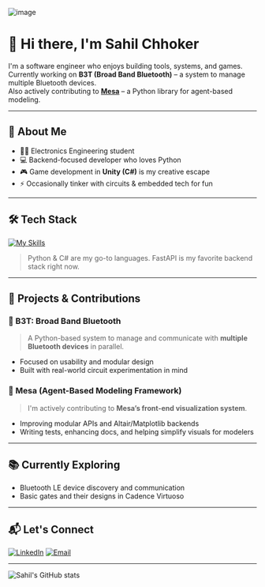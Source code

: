 ![image](https://github.com/user-attachments/assets/a46ddce9-14a3-46b5-9e36-63a884ac27ed)

# 👋 Hi there, I'm Sahil Chhoker

I'm a software engineer who enjoys building tools, systems, and games.  
Currently working on **B3T (Broad Band Bluetooth)** – a system to manage multiple Bluetooth devices.  
Also actively contributing to **[Mesa](https://github.com/projectmesa/mesa)** – a Python library for agent-based modeling.

---

## 🧠 About Me

- 🧑‍💻 Electronics Engineering student
- 💻 Backend-focused developer who loves Python
- 🎮 Game development in **Unity (C#)** is my creative escape
- ⚡ Occasionally tinker with circuits & embedded tech for fun

---

## 🛠️ Tech Stack

[![My Skills](https://skillicons.dev/icons?i=python,fastapi,django,cs,unity,git,github,postgresql&perline=8)](https://skillicons.dev)

> Python & C# are my go-to languages. FastAPI is my favorite backend stack right now.

---

## 🔧 Projects & Contributions

### 🔵 B3T: Broad Band Bluetooth  
> A Python-based system to manage and communicate with **multiple Bluetooth devices** in parallel.

- Focused on usability and modular design
- Built with real-world circuit experimentation in mind

### 🧠 Mesa (Agent-Based Modeling Framework)  
> I'm actively contributing to **Mesa’s front-end visualization system**.  
- Improving modular APIs and Altair/Matplotlib backends  
- Writing tests, enhancing docs, and helping simplify visuals for modelers

---

## 📚 Currently Exploring

- Bluetooth LE device discovery and communication
- Basic gates and their designs in Cadence Virtuoso

---

## 📬 Let's Connect

[![LinkedIn](https://img.shields.io/badge/LinkedIn-blue?style=for-the-badge&logo=linkedin)](https://www.linkedin.com/in/sahilchhoker435/)
[![Email](https://img.shields.io/badge/Email-chhokersahil435@gmail.com-red?style=for-the-badge&logo=gmail)](mailto:chhokersahil435@gmail.com)

---

<!-- GitHub Readme Stats (Optional) -->

![Sahil's GitHub stats](https://github-readme-stats.vercel.app/api?username=Sahil-Chhoker&show_icons=true&theme=calm)
